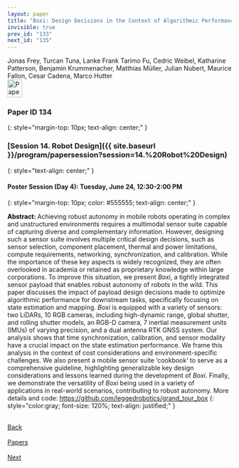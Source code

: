 ```yaml
---
layout: paper
title: "Boxi: Design Decisions in the Context of Algorithmic Performance for Robotics"
invisible: true
prev_id: "133"
next_id: "135"
---
```

<div class="paper-authors">
  <div class="paper-author-box">
    <div class="paper-author-name">Jonas Frey, Turcan Tuna, Lanke Frank Tarimo Fu, Cedric Weibel, Katharine Patterson, Benjamin Krummenacher, Matthias Müller, Julian Nubert, Maurice Fallon, Cesar Cadena, Marco Hutter</div>
    <div class="paper-author-uni"></div>
  </div>
</div>

<div class="paper-pdf">
  <div>
    <a href="https://www.roboticsproceedings.org/rss21/p134.pdf" title="Download PDF" target="_blank">
      <img src="{{ site.baseurl }}/images/paper_link_cardinal_red.png" alt="Paper PDF" width="33" height="40" />
    </a>
  </div>
</div>

### Paper ID 134
{: style="margin-top: 10px; text-align: center;" }

### [Session 14. Robot Design]({{ site.baseurl }}/program/papersession?session=14.%20Robot%20Design)
{: style="text-align: center;" }

#### Poster Session (Day 4): Tuesday, June 24, 12:30-2:00 PM
{: style="margin-top: 10px; color: #555555; text-align: center;" }

<b style="color: black;">Abstract: </b>Achieving robust autonomy in mobile robots operating in complex and unstructured environments requires a multimodal sensor suite capable of capturing diverse and complementary information. However, designing such a sensor suite involves multiple critical design decisions, such as sensor selection, component placement, thermal and power limitations, compute requirements, networking, synchronization, and calibration. While the importance of these key aspects is widely recognized, they are often overlooked in academia or retained as proprietary knowledge within large corporations. To improve this situation, we present *Boxi*, a tightly integrated sensor payload that enables robust autonomy of robots in the wild. This paper discusses the impact of payload design decisions made to optimize algorithmic performance for downstream tasks, specifically focusing on state estimation and mapping. *Boxi* is equipped with a variety of sensors: two LiDARs, 10 RGB cameras, including high-dynamic range, global shutter, and rolling shutter models, an RGB-D camera, 7 inertial measurement units (IMUs) of varying precision, and a dual antenna RTK GNSS system. Our analysis shows that time synchronization, calibration, and sensor modality have a crucial impact on the state estimation performance. We frame this analysis in the context of cost considerations and environment-specific challenges. We also present a mobile sensor suite ‘cookbook‘ to serve as a comprehensive guideline, highlighting generalizable key design considerations and lessons learned during the development of *Boxi*. Finally, we demonstrate the versatility of *Boxi* being used in a variety of applications in real-world scenarios, contributing to robust autonomy. More details and code: https://github.com/leggedrobotics/grand_tour_box
{: style="color:gray; font-size: 120%; text-align: justified;" }

<div class="paper-menu">
  <div class="paper-menu-inner">
    <a href="{{ site.baseurl }}/program/papers/133/" title="Previous Paper">
            <div class="paper-menu-icon">
                <i class="fas fa-arrow-left"></i><br>
                <span class="paper-menu-label">Back</span>
            </div>
        </a>
    <a href="{{ site.baseurl }}/program/papers" title="All Papers">
      <div class="paper-menu-icon">
        <i class="fas fa-list"></i><br>
        <span class="paper-menu-label">Papers</span>
      </div>
    </a>
    <a href="{{ site.baseurl }}/program/papers/135/" title="Next Paper">
            <div class="paper-menu-icon">
                <i class="fas fa-arrow-right"></i><br>
                <span class="paper-menu-label">Next</span>
            </div>
        </a>
  </div>
</div>
